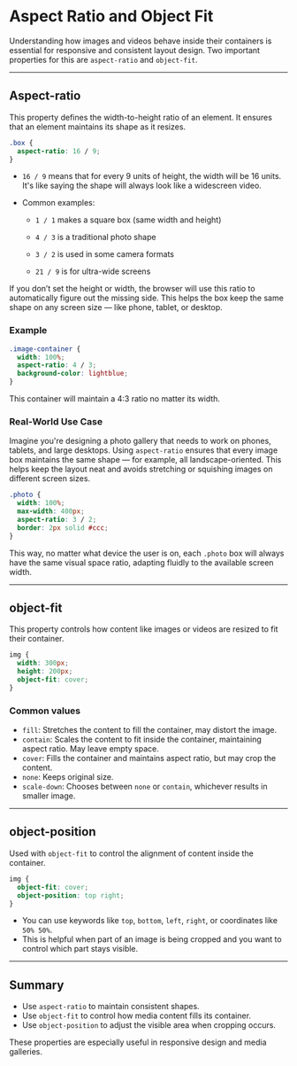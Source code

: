 # Aspect Ratio and Object Fit

Understanding how images and videos behave inside their containers is essential for responsive and consistent layout design. Two important properties for this are `aspect-ratio` and `object-fit`.

---

## Aspect-ratio

This property defines the width-to-height ratio of an element. It ensures that an element maintains its shape as it resizes.

```css
.box {
  aspect-ratio: 16 / 9;
}
```

* `16 / 9` means that for every 9 units of height, the width will be 16 units. It's like saying the shape will always look like a widescreen video.

* Common examples:

  * `1 / 1` makes a square box (same width and height)

  * `4 / 3` is a traditional photo shape

  * `3 / 2` is used in some camera formats

  * `21 / 9` is for ultra-wide screens

If you don’t set the height or width, the browser will use this ratio to automatically figure out the missing side. This helps the box keep the same shape on any screen size — like phone, tablet, or desktop.

### Example

```css
.image-container {
  width: 100%;
  aspect-ratio: 4 / 3;
  background-color: lightblue;
}
```

This container will maintain a 4:3 ratio no matter its width.

### Real-World Use Case

Imagine you're designing a photo gallery that needs to work on phones, tablets, and large desktops. Using `aspect-ratio` ensures that every image box maintains the same shape — for example, all landscape-oriented. This helps keep the layout neat and avoids stretching or squishing images on different screen sizes.

```css
.photo {
  width: 100%;
  max-width: 400px;
  aspect-ratio: 3 / 2;
  border: 2px solid #ccc;
}
```

This way, no matter what device the user is on, each `.photo` box will always have the same visual space ratio, adapting fluidly to the available screen width.

---

## object-fit

This property controls how content like images or videos are resized to fit their container.

```css
img {
  width: 300px;
  height: 200px;
  object-fit: cover;
}
```

### Common values

* `fill`: Stretches the content to fill the container, may distort the image.
* `contain`: Scales the content to fit inside the container, maintaining aspect ratio. May leave empty space.
* `cover`: Fills the container and maintains aspect ratio, but may crop the content.
* `none`: Keeps original size.
* `scale-down`: Chooses between `none` or `contain`, whichever results in smaller image.

---

## object-position

Used with `object-fit` to control the alignment of content inside the container.

```css
img {
  object-fit: cover;
  object-position: top right;
}
```

* You can use keywords like `top`, `bottom`, `left`, `right`, or coordinates like `50% 50%`.
* This is helpful when part of an image is being cropped and you want to control which part stays visible.

---

## Summary

* Use `aspect-ratio` to maintain consistent shapes.
* Use `object-fit` to control how media content fills its container.
* Use `object-position` to adjust the visible area when cropping occurs.

These properties are especially useful in responsive design and media galleries.
